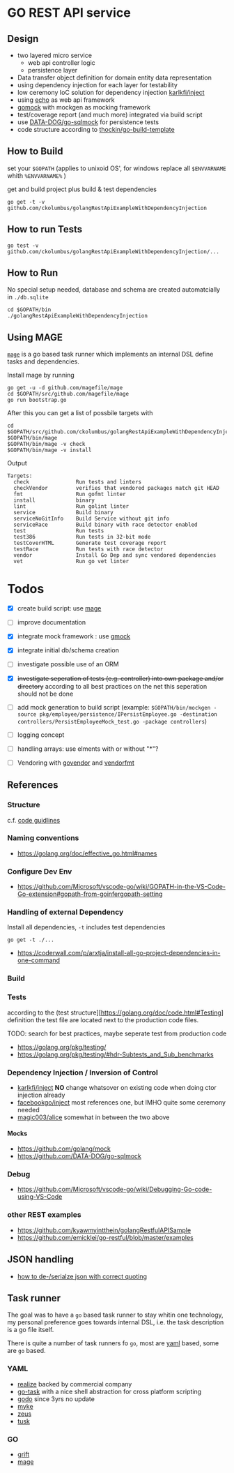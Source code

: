GO REST API service
===================

## Design

* two layered micro service 
  * web api controller logic 
  * persistence layer
* Data transfer object definition for domain entity data representation
* using dependency injection for each layer for testability
* low ceremony IoC solution for dependency injection [karlkfi/inject][karlkfi/inject]
* using [echo](https://echo.labstack.com/) as web api framework
* [gomock][gomock] with mockgen as mocking framework
* test/coverage report (and much more) integrated via build script
* use [DATA-DOG/go-sqlmock][sqlmock] for persistence tests
* code structure according to [thockin/go-build-template](https://github.com/thockin/go-build-template)

## How to Build

set your `$GOPATH` (applies to unixoid OS', for windows replace all 
`$ENVVARNAME` whith `%ENVVARNAME%` )

get and build project plus build & test dependencies

```
go get -t -v github.com/ckolumbus/golangRestApiExampleWithDependencyInjection
```

## How to run Tests

```
go test -v github.com/ckolumbus/golangRestApiExampleWithDependencyInjection/...
```

## How to Run 

No special setup needed, database and schema are created automatcially in `./db.sqlite`

```
cd $GOPATH/bin
./golangRestApiExampleWithDependencyInjection
```

## Using MAGE

[`mage`][mage] is a go based task runner which implements
an internal DSL define tasks and dependencies.

Install mage by running

```
go get -u -d github.com/magefile/mage
cd $GOPATH/src/github.com/magefile/mage
go run bootstrap.go
```

After this you can get a list of possbile targets with

```
cd $GOPATH/src/github.com/ckolumbus/golangRestApiExampleWithDependencyInjection
$GOPATH/bin/mage
$GOPATH/bin/mage -v check
$GOPATH/bin/mage -v install
```

Output
```
Targets:
  check               Run tests and linters
  checkVendor         verifies that vendored packages match git HEAD
  fmt                 Run gofmt linter
  install             binary
  lint                Run golint linter
  service             Build binary
  serviceNoGitInfo    Build Service without git info
  serviceRace         Build binary with race detector enabled
  test                Run tests
  test386             Run tests in 32-bit mode
  testCoverHTML       Generate test coverage report
  testRace            Run tests with race detector
  vendor              Install Go Dep and sync vendored dependencies
  vet                 Run go vet linter
```

# Todos

- [x] create build script: use [mage][mage]
- [ ] improve documentation
- [x] integrate mock framework : use [gmock][gomock]
- [x] integrate initial db/schema creation 
- [ ] investigate possible use of an ORM
- [x] ~~investigate seperation of tests (e.g. controller) into own package and/or directory~~ 
      according to all best practices on the net this seperation should not be done
- [ ] add mock generation to build script (example: `$GOPATH/bin/mockgen -source pkg/employee/persistence/IPersistEmployee.go -destination controllers/PersistEmployeeMock_test.go -package controllers`)
- [ ] logging concept
- [ ] handling arrays: use elments with or without "*"?
- [ ] Vendoring with [govendor][govendor] and [vendorfmt][vendorfmt]


## References
### Structure

c.f. [code guidlines](https://golang.org/doc/code.html)

### Naming conventions

* https://golang.org/doc/effective_go.html#names


### Configure Dev Env

* https://github.com/Microsoft/vscode-go/wiki/GOPATH-in-the-VS-Code-Go-extension#gopath-from-goinfergopath-setting


### Handling of external Dependency 

Install all dependencies,  `-t` includes test dependencies

```go get -t ./...```

* https://coderwall.com/p/arxtja/install-all-go-project-dependencies-in-one-command



### Build


### Tests

according to the (test structure][https://golang.org/doc/code.html#Testing] definition the
test file are located next to the production code files. 

TODO: search for best practices, maybe seperate test from production code


* https://golang.org/pkg/testing/
* https://golang.org/pkg/testing/#hdr-Subtests_and_Sub_benchmarks

### Dependency Injection / Inversion of Control

* [karlkfi/inject][karlkfi/inject]
  **NO** change whatsover on existing code when doing ctor injection already
* [facebookgo/inject][facebookgo/inject]
  most references one, but IMHO quite some ceremony needed
* [magic003/alice][magic003/alice]
  somewhat in between the two above


#### Mocks

* https://github.com/golang/mock
* https://github.com/DATA-DOG/go-sqlmock

### Debug 

* https://github.com/Microsoft/vscode-go/wiki/Debugging-Go-code-using-VS-Code

### other REST examples

 * https://github.com/kyawmyintthein/golangRestfulAPISample
 * https://github.com/emicklei/go-restful/blob/master/examples

## JSON handling

* [how to de-/serialze json with correct quoting](http://goinbigdata.com/how-to-correctly-serialize-json-string-in-golang/)

## Task runner

The goal was to have a `go` based task runner to stay whitin one technology, my personal
preference goes towards internal DSL, i.e. the task description is a go file itself.

There is quite a number of task runners fo `go`, most are [yaml](http://yaml.org/) based, 
some are `go` based.

### YAML

  - [realize](https://github.com/tockins/realize) backed by commercial company
  - [go-task](https://github.com/go-task/task)  with a nice shell abstraction for cross platform scripting
  - [godo](https://github.com/go-godo/godo) since 3yrs no update
  - [myke](https://github.com/goeuro/myke)
  - [zeus](https://github.com/dreadl0ck/zeus)
  - [tusk](https://github.com/rliebz/tusk)

### GO

  - [grift](https://github.com/markbates/grift)
  - [mage][mage]


[gomock]: https://github.com/golang/mock
[mage]: https://github.com/magefile/mage
[karlkfi/inject]: https://github.com/karlkfi/inject
[facebookgo/inject]: https://github.com/facebookgo/inject
[magic003/alice]: https://github.com/magic003/alice
[govendor]:  https://github.com/kardianos/govendor
[vendorfmt]: https://github.com/magiconair/vendorfmt
[sqlmock]: https://github.com/DATA-DOG/go-sqlmock
